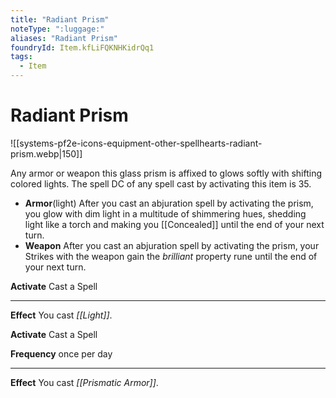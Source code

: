 ```yaml
---
title: "Radiant Prism"
noteType: ":luggage:"
aliases: "Radiant Prism"
foundryId: Item.kfLiFQKNHKidrQq1
tags:
  - Item
---
```


# Radiant Prism
![[systems-pf2e-icons-equipment-other-spellhearts-radiant-prism.webp|150]]

Any armor or weapon this glass prism is affixed to glows softly with shifting colored lights. The spell DC of any spell cast by activating this item is 35.

*   **Armor**(light) After you cast an abjuration spell by activating the prism, you glow with dim light in a multitude of shimmering hues, shedding light like a torch and making you [[Concealed]] until the end of your next turn.
*   **Weapon** After you cast an abjuration spell by activating the prism, your Strikes with the weapon gain the _brilliant_ property rune until the end of your next turn.

**Activate** Cast a Spell

* * *

**Effect** You cast _[[Light]]_.

**Activate** Cast a Spell

**Frequency** once per day

* * *

**Effect** You cast _[[Prismatic Armor]]_.
